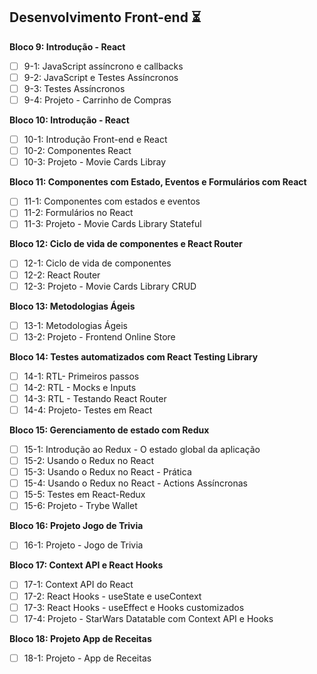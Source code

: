 ## Desenvolvimento Front-end ⏳

**Bloco 9: Introdução - React**
- [ ] 9-1: JavaScript assíncrono e callbacks
- [ ] 9-2: JavaScript e Testes Assíncronos
- [ ] 9-3: Testes Assíncronos
- [ ] 9-4: Projeto - Carrinho de Compras
​

**Bloco 10: Introdução - React**
- [ ] 10-1: Introdução Front-end e React 
- [ ] 10-2: Componentes React
- [ ] 10-3: Projeto - Movie Cards Libray
​

**Bloco 11: Componentes com Estado, Eventos e Formulários com React**
- [ ] 11-1: Componentes com estados e eventos
- [ ] 11-2: Formulários no React
- [ ] 11-3: Projeto - Movie Cards Library Stateful
​

**Bloco 12: Ciclo de vida de componentes e React Router**
- [ ] 12-1: Ciclo de vida de componentes
- [ ] 12-2: React Router
- [ ] 12-3: Projeto - Movie Cards Library CRUD
​

**Bloco 13: Metodologias Ágeis**
- [ ] 13-1: Metodologias Ágeis
- [ ] 13-2: Projeto - Frontend Online Store
​

**Bloco 14: Testes automatizados com React Testing Library**
- [ ] 14-1: RTL- Primeiros passos
- [ ] 14-2: RTL - Mocks e Inputs
- [ ] 14-3: RTL - Testando React Router
- [ ] 14-4: Projeto- Testes em React
​

**Bloco 15: Gerenciamento de estado com Redux**
- [ ] 15-1: Introdução ao Redux - O estado global da aplicação
- [ ] 15-2: Usando o Redux no React
- [ ] 15-3: Usando o Redux no React - Prática
- [ ] 15-4: Usando o Redux no React - Actions Assíncronas
- [ ] 15-5: Testes em React-Redux
- [ ] 15-6: Projeto - Trybe Wallet 
​

**Bloco 16: Projeto Jogo de Trivia**
- [ ] 16-1: Projeto - Jogo de Trivia
​

**Bloco 17: Context API e React Hooks**
- [ ] 17-1: Context API do React 
- [ ] 17-2: React Hooks - useState e useContext
- [ ] 17-3: React Hooks - useEffect e Hooks customizados
- [ ] 17-4: Projeto - StarWars Datatable com Context API e Hooks
​

**Bloco 18: Projeto App de Receitas**
- [ ] 18-1: Projeto - App de Receitas
